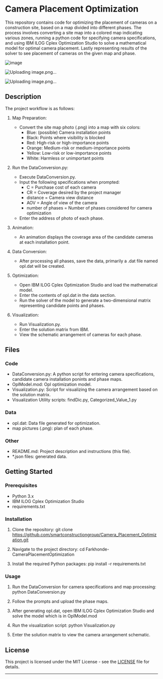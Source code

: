 # Camera Placement Optimization

This repository contains code for optimizing the placement of cameras on a construction site, based on a map divided into different phases. The process involves converting a site map into a colored map indicating various zones, running a python code for specifying camera specifications, and using IBM ILOG Cplex Optimization Studio to solve a mathematical model for optimal camera placement. Lastly representing results of the solver to see placement of cameras on the given map and phase.


![image](https://github.com/user-attachments/assets/0d7c11d7-6770-4785-89d8-02f9569c85c4)

![Uploading image.png…]()

![Uploading image.png…]()


## Description

The project workflow is as follows:

1. Map Preparation:
    - Convert the site map photo (.png) into a map with six colors:
        - Blue: (possible) Camera installation points
        - Black: Points where visibility is blocked
        - Red: High-risk or high-importance points
        - Orange: Medium-risk or medium-importance points
        - Yellow: Low-risk or low-importance points
        - White: Harmless or unimportant points

2. Run the DataConversion.py:
    - Execute DataConversion.py.
    - Input the following specifications when prompted:
        - C = Purchase cost of each camera
        - CR = Coverage desired by the project manager
        - distance = Camera view distance
        - AOV = Angle of view of the camera
        - number of phases = Number of phases considered for camera optimization
    - Enter the address of photo of each phase.

3. Animation:
    - An animation displays the coverage area of the candidate cameras at each installation point.

4. Data Conversion:
    - After processing all phases, save the data, primarily a .dat file named opl.dat will be created.

5. Optimization:
    - Open IBM ILOG Cplex Optimization Studio and load the mathematical model.
    - Enter the contents of opl.dat in the data section.
    - Run the solver of the model to generate a two-dimensional matrix representing candidate points and phases.

6. Visualization:
    - Run Visualization.py.
    - Enter the solution matrix from IBM.
    - View the schematic arrangement of cameras for each phase.

## Files

### Code
- DataConversion.py: A python script for entering camera specifications, candidate camera installation ponints and phase maps.
- OplModel.mod: Opl optimization model.
- Visualization.py: Script for visualizing the camera arrangement based on the solution matrix.
- Visualization Utility scripts: findDic.py, Categorized_Value_1.py

### Data
- opl.dat: Data file generated for optimization.
- map pictures (.png): plan of each phase.

### Other
- README.md: Project description and instructions (this file).
- *.json files: generated data.

## Getting Started

### Prerequisites

- Python 3.x
- IBM ILOG Cplex Optimization Studio
- requirements.txt


### Installation

1. Clone the repository:
        git clone https://github.com/smartconstructiongroup/Camera_Placement_Optimization.git
    
2. Navigate to the project directory:
        cd Farkhonde-CameraPlacementOptimization
    
3. Install the required Python packages:
        pip install -r requirements.txt


### Usage

1. Run the DataConversion for camera specifications and map processing:
        python DataConversion.py

2. Follow the prompts and upload the phase maps.
3. After generating opl.dat, open IBM ILOG Cplex Optimization Studio and solve the model which is in OplModel.mod
4. Run the visualization script:
        python Visualization.py
    
5. Enter the solution matrix to view the camera arrangement schematic.

## License

This project is licensed under the MIT License - see the [LICENSE](LICENSE) file for details.

---
